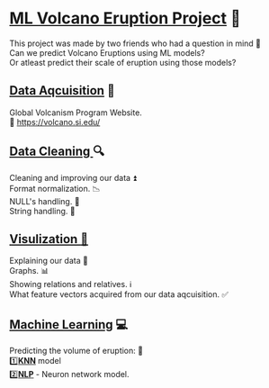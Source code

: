 # <ins>**ML Volcano Eruption Project**</ins> :volcano:

This project was made by two friends who had a question in mind :thought_balloon: <br />
Can we predict Volcano Eruptions using ML models?<br /> Or atleast predict their scale of eruption using those models?<br />

## <ins>Data Aqcuisition</ins> :floppy_disk:
Global Volcanism Program Website.<br />
:link: https://volcano.si.edu/

## <ins>Data Cleaning </ins> :mag: 
Cleaning and improving our data :arrow_double_up:<br />
Format normalization. :chart_with_downwards_trend: <br />
NULL's handling. :put_litter_in_its_place: <br />
String handling. :symbols:<br />


## <ins>Visulization :telescope:</ins> 
Explaining our data :school:<br />
Graphs. :bar_chart:<br /> 
Showing relations and relatives. :information_source:<br />
What feature vectors acquired from our data aqcuisition. :white_check_mark:<br />

## <ins>Machine Learning</ins> :computer:
Predicting the volume of eruption: :sparkler:<br />
:one:**<ins>KNN</ins>** model<br />
:two:**<ins>NLP</ins>** - Neuron network model.<br />
<br />

